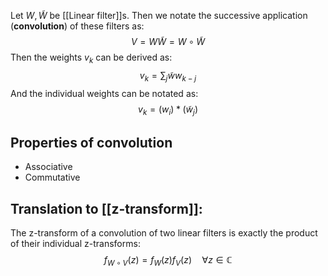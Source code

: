 Let $W,\tilde{W}$ be [[Linear filter]]s. Then we notate the successive application (**convolution**) of these filters as:
$$
V =W\tilde{W} = W \circ \tilde{W}
$$
Then the weights $v_{k}$ can be derived as:
$$
v_{k} = \sum_{j}\tilde{w}w_{k-j}
$$
And the individual weights can be notated as:
$$
v_{k} = (w_{i})*(\tilde{w}_{j})
$$
## Properties of convolution
- Associative
- Commutative

## Translation to [[z-transform]]:
The z-transform of a convolution of two linear filters is exactly the product of their individual z-transforms:
$$
f_{W\circ V}(z)= f_{W}(z)f_{V}(z)\hspace{1em} \forall z\in \mathbb{C}
$$

